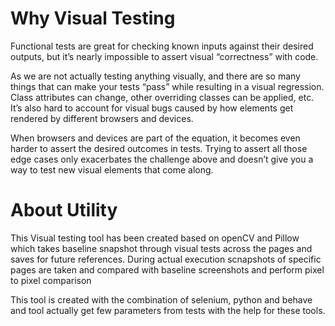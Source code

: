 # Why Visual Testing

Functional tests are great for checking known inputs against their desired outputs, but it’s nearly impossible to assert visual “correctness” with code.

As we are not actually testing anything visually, and there are so many things that can make your tests “pass” while resulting in a visual regression. Class attributes can change, other overriding classes can be applied, etc. It’s also hard to account for visual bugs caused by how elements get rendered by different browsers and devices.

When browsers and devices are part of the equation, it becomes even harder to assert the desired outcomes in tests. Trying to assert all those edge cases only exacerbates the challenge above and doesn’t give you a way to test new visual elements that come along.

# About Utility

This Visual testing tool has been created based on openCV and Pillow which takes baseline snapshot through visual tests across the pages and saves for future references. During actual execution scnapshots of specific pages are taken and compared with baseline screenshots and perform pixel to pixel comparison

This tool is created with the combination of selenium, python and behave and tool actually get few parameters from tests with the help for these tools.
